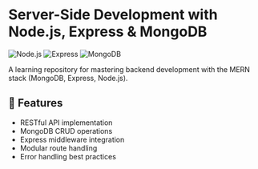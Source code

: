 # Server-Side Development with Node.js, Express & MongoDB

![Node.js](https://img.shields.io/badge/Node.js-18.x-green)
![Express](https://img.shields.io/badge/Express-4.x-lightgrey)
![MongoDB](https://img.shields.io/badge/MongoDB-7.x-green)

A learning repository for mastering backend development with the MERN stack (MongoDB, Express, Node.js).

## 🚀 Features
- RESTful API implementation
- MongoDB CRUD operations
- Express middleware integration
- Modular route handling
- Error handling best practices
